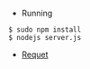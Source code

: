 
* Running

```
$ sudo npm install
$ nodejs server.js
```

* [Requet](http://0.0.0.0:3000/?path=/tmp/xx.txt)

